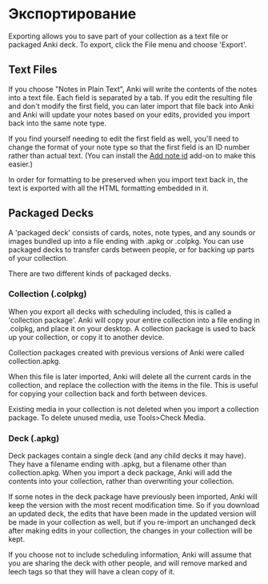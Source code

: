 # Экспортирование

<!-- toc -->

Exporting allows you to save part of your collection as a text file or
packaged Anki deck. To export, click the File menu and choose 'Export'.

## Text Files

If you choose "Notes in Plain Text", Anki will write the contents of the
notes into a text file. Each field is separated by a tab. If you edit
the resulting file and don't modify the first field, you can later
import that file back into Anki and Anki will update your notes based on
your edits, provided you import back into the same note type.

If you find yourself needing to edit the first field as well, you'll
need to change the format of your note type so that the first field is
an ID number rather than actual text. (You can install
the [Add note id](https://ankiweb.net/shared/info/1672832404)
add-on to make this easier.)

In order for formatting to be preserved when you import text back in,
the text is exported with all the HTML formatting embedded in it.

## Packaged Decks

A 'packaged deck' consists of cards, notes, note types, and any sounds or
images bundled up into a file ending with .apkg or .colpkg. You can use
packaged decks to transfer cards between people, or for backing up parts
of your collection.

There are two different kinds of packaged decks.

### Collection (.colpkg)

When you export all decks with scheduling included, this is called a
'collection package'. Anki will copy your entire collection into a file
ending in .colpkg, and place it on your desktop. A collection package is
used to back up your collection, or copy it to another device.

Collection packages created with previous versions of Anki were called
collection.apkg.

When this file is later imported, Anki will delete all the current cards
in the collection, and replace the collection with the items in the
file. This is useful for copying your collection back and forth between
devices.

Existing media in your collection is not deleted when you import a
collection package. To delete unused media, use Tools&gt;Check Media.

### Deck (.apkg)

Deck packages contain a single deck (and any child decks it may have).
They have a filename ending with .apkg, but a filename other than
collection.apkg. When you import a deck package, Anki will add the
contents into your collection, rather than overwriting your collection.

If some notes in the deck package have previously been imported, Anki
will keep the version with the most recent modification time. So if you
download an updated deck, the edits that have been made in the updated
version will be made in your collection as well, but if you re-import an
unchanged deck after making edits in your collection, the changes in
your collection will be kept.

If you choose not to include scheduling information, Anki will assume
that you are sharing the deck with other people, and will remove marked
and leech tags so that they will have a clean copy of it.
